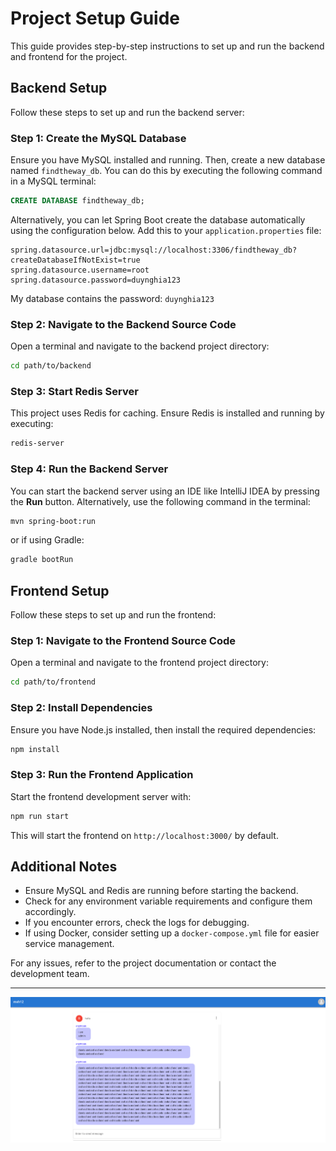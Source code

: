 # Project Setup Guide

This guide provides step-by-step instructions to set up and run the backend and frontend for the project.

## Backend Setup

Follow these steps to set up and run the backend server:

### Step 1: Create the MySQL Database

Ensure you have MySQL installed and running. Then, create a new database named `findtheway_db`. You can do this by executing the following command in a MySQL terminal:

```sql
CREATE DATABASE findtheway_db;
```

Alternatively, you can let Spring Boot create the database automatically using the configuration below. Add this to your `application.properties` file:

```properties
spring.datasource.url=jdbc:mysql://localhost:3306/findtheway_db?createDatabaseIfNotExist=true
spring.datasource.username=root
spring.datasource.password=duynghia123
```

My database contains the password: `duynghia123`

### Step 2: Navigate to the Backend Source Code

Open a terminal and navigate to the backend project directory:

```sh
cd path/to/backend
```

### Step 3: Start Redis Server

This project uses Redis for caching. Ensure Redis is installed and running by executing:

```sh
redis-server
```

### Step 4: Run the Backend Server

You can start the backend server using an IDE like IntelliJ IDEA by pressing the **Run** button. Alternatively, use the following command in the terminal:

```sh
mvn spring-boot:run
```

or if using Gradle:

```sh
gradle bootRun
```

## Frontend Setup

Follow these steps to set up and run the frontend:

### Step 1: Navigate to the Frontend Source Code

Open a terminal and navigate to the frontend project directory:

```sh
cd path/to/frontend
```

### Step 2: Install Dependencies

Ensure you have Node.js installed, then install the required dependencies:

```sh
npm install
```

### Step 3: Run the Frontend Application

Start the frontend development server with:

```sh
npm run start
```

This will start the frontend on `http://localhost:3000/` by default.

## Additional Notes

* Ensure MySQL and Redis are running before starting the backend.
* Check for any environment variable requirements and configure them accordingly.
* If you encounter errors, check the logs for debugging.
* If using Docker, consider setting up a `docker-compose.yml` file for easier service management.

For any issues, refer to the project documentation or contact the development team.

---

![1740235728424](image/README/1740235728424.png)
